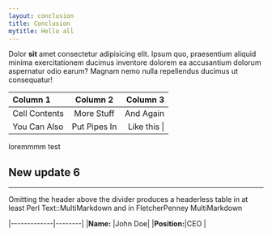 ```yaml
---
layout: conclusion
title: Conclusion
mytitle: Hello all
---
```



Dolor **sit** amet consectetur adipisicing elit. Ipsum quo, praesentium aliquid minima exercitationem ducimus inventore dolorem ea accusantium dolorum aspernatur odio earum? Magnam nemo nulla repellendus ducimus ut consequatur!

| Column 1       | Column 2     | Column 3     |
| :------------- | :----------: | -----------: |
|  Cell Contents | More Stuff   | And Again    |
| You Can Also   | Put Pipes In | Like this \| |

loremmmm
test

## New update 6

---



Omitting the header above the divider produces a headerless table in at least Perl Text::MultiMarkdown and in FletcherPenney MultiMarkdown

|-------------|--------|
|**Name:**    |John Doe|
|**Position:**|CEO     |
